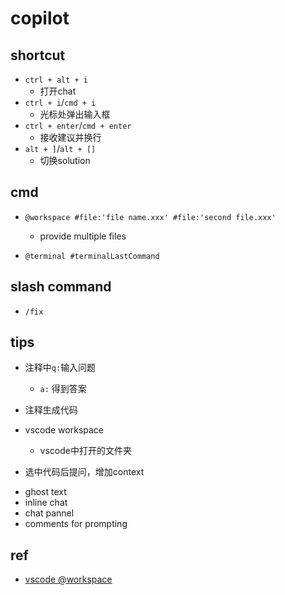 # copilot

## shortcut
+ `ctrl + alt + i`
    + 打开chat
+ `ctrl + i`/`cmd + i`
    + 光标处弹出输入框
+ `ctrl + enter`/`cmd + enter`
    + 接收建议并换行
+ `alt + ]`/`alt + []`
    + 切换solution

    
## cmd
+ `@workspace #file:'file name.xxx' #file:'second file.xxx'`
    + provide multiple files

+ `@terminal #terminalLastCommand`

## slash command
+ `/fix`

## tips
+  注释中`q:`输入问题
    + `a:` 得到答案

+ 注释生成代码

+ vscode workspace
    + vscode中打开的文件夹

+ 选中代码后提问，增加context

<!-- functions -->
+ ghost text
+ inline chat
+ chat pannel
+ comments for prompting

## ref
+ [vscode @workspace ](https://code.visualstudio.com/docs/copilot/workspace-context)